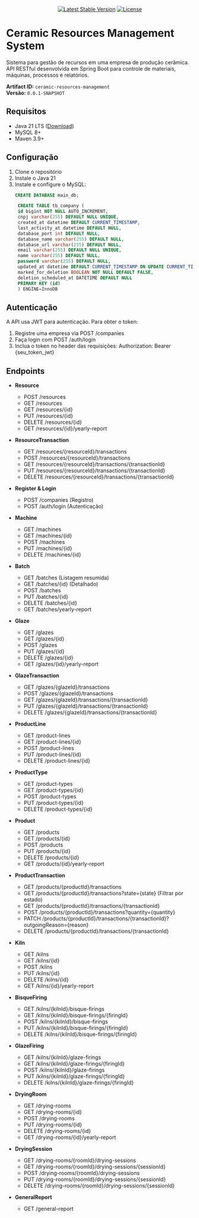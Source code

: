 <p align="center">
  <a href="https://mvnrepository.com/artifact/org.springframework.boot/spring-boot-starter-parent"><img src="https://img.shields.io/maven-central/v/org.springframework.boot/spring-boot-starter-parent.svg" alt="Latest Stable Version"></a>
  <a href="LICENSE"><img src="https://img.shields.io/badge/license-MIT-blue.svg" alt="License"></a>
</p>

# Ceramic Resources Management System

Sistema para gestão de recursos em uma empresa de produção cerâmica. API RESTful desenvolvida em Spring Boot para controle de materiais, máquinas, processos e relatórios.

**Artifact ID:** `ceramic-resources-management`  
**Versão:** `0.0.1-SNAPSHOT`

## Requisitos

- Java 21 LTS ([Download](https://www.java.com/pt-BR/download/))
- MySQL 8+
- Maven 3.9+

## Configuração

1. Clone o repositório
2. Instale o Java 21
3. Instale e configure o MySQL:
   ```sql
   CREATE DATABASE main_db;
   
    CREATE TABLE tb_company (
    id bigint NOT NULL AUTO_INCREMENT,
    cnpj varchar(255) DEFAULT NULL UNIQUE,
    created_at datetime DEFAULT CURRENT_TIMESTAMP,
    last_activity_at datetime DEFAULT NULL,
    database_port int DEFAULT NULL,
    database_name varchar(255) DEFAULT NULL,
    database_url varchar(255) DEFAULT NULL,
    email varchar(255) DEFAULT NULL UNIQUE,
    name varchar(255) DEFAULT NULL,
    password varchar(255) DEFAULT NULL,
    updated_at datetime DEFAULT CURRENT_TIMESTAMP ON UPDATE CURRENT_TIMESTAMP,
    marked_for_deletion BOOLEAN NOT NULL DEFAULT FALSE,
    deletion_scheduled_at DATETIME DEFAULT NULL
    PRIMARY KEY (id)
    ) ENGINE=InnoDB

## Autenticação

A API usa JWT para autenticação. Para obter o token:

1. Registre uma empresa via POST /companies
2. Faça login com POST /auth/login
3. Inclua o token no header das requisições: Authorization: Bearer {seu_token_jwt}

## Endpoints

- **Resource**
  - POST /resources
  - GET /resources
  - GET /resources/{id}
  - PUT /resources/{id}
  - DELETE /resources/{id}
  - GET /resources/{id}/yearly-report

- **ResourceTransaction**
  - GET /resources/{resourceId}/transactions
  - POST /resources/{resourceId}/transactions
  - GET /resources/{resourceId}/transactions/{transactionId}
  - PUT /resources/{resourceId}/transactions/{transactionId}
  - DELETE /resources/{resourceId}/transactions/{transactionId}

- **Register & Login**
  - POST /companies (Registro)
  - POST /auth/login (Autenticação)

- **Machine**
  - GET /machines
  - GET /machines/{id}
  - POST /machines
  - PUT /machines/{id}
  - DELETE /machines/{id}

- **Batch**
  - GET /batches (Listagem resumida)
  - GET /batches/{id} (Detalhado)
  - POST /batches
  - PUT /batches/{id}
  - DELETE /batches/{id}
  - GET /batches/yearly-report

- **Glaze**
  - GET /glazes
  - GET /glazes/{id}
  - POST /glazes
  - PUT /glazes/{id}
  - DELETE /glazes/{id}
  - GET /glazes/{id}/yearly-report

- **GlazeTransaction**
  - GET /glazes/{glazeId}/transactions
  - POST /glazes/{glazeId}/transactions
  - GET /glazes/{glazeId}/transactions/{transactionId}
  - PUT /glazes/{glazeId}/transactions/{transactionId}
  - DELETE /glazes/{glazeId}/transactions/{transactionId}

- **ProductLine**
  - GET /product-lines
  - GET /product-lines/{id}
  - POST /product-lines
  - PUT /product-lines/{id}
  - DELETE /product-lines/{id}

- **ProductType**
  - GET /product-types
  - GET /product-types/{id}
  - POST /product-types
  - PUT /product-types/{id}
  - DELETE /product-types/{id}

- **Product**
  - GET /products
  - GET /products/{id}
  - POST /products
  - PUT /products/{id}
  - DELETE /products/{id}
  - GET /products/{id}/yearly-report

- **ProductTransaction**
  - GET /products/{productId}/transactions
  - GET /products/{productId}/transactions?state={state} (Filtrar por estado)
  - GET /products/{productId}/transactions/{transactionId}
  - POST /products/{productId}/transactions?quantity={quantity}
  - PATCH /products/{productId}/transactions/{transactionId}?outgoingReason={reason}
  - DELETE /products/{productId}/transactions/{transactionId}

- **Kiln**
  - GET /kilns
  - GET /kilns/{id}
  - POST /kilns
  - PUT /kilns/{id}
  - DELETE /kilns/{id}
  - GET /kilns/{id}/yearly-report

- **BisqueFiring**
  - GET /kilns/{kilnId}/bisque-firings
  - GET /kilns/{kilnId}/bisque-firings/{firingId}
  - POST /kilns/{kilnId}/bisque-firings
  - PUT /kilns/{kilnId}/bisque-firings/{firingId}
  - DELETE /kilns/{kilnId}/bisque-firings/{firingId}

- **GlazeFiring**
  - GET /kilns/{kilnId}/glaze-firings
  - GET /kilns/{kilnId}/glaze-firings/{firingId}
  - POST /kilns/{kilnId}/glaze-firings
  - PUT /kilns/{kilnId}/glaze-firings/{firingId}
  - DELETE /kilns/{kilnId}/glaze-firings/{firingId}

- **DryingRoom**
  - GET /drying-rooms
  - GET /drying-rooms/{id}
  - POST /drying-rooms
  - PUT /drying-rooms/{id}
  - DELETE /drying-rooms/{id}
  - GET /drying-rooms/{id}/yearly-report

- **DryingSession**
  - GET /drying-rooms/{roomId}/drying-sessions
  - GET /drying-rooms/{roomId}/drying-sessions/{sessionId}
  - POST /drying-rooms/{roomId}/drying-sessions
  - PUT /drying-rooms/{roomId}/drying-sessions/{sessionId}
  - DELETE /drying-rooms/{roomId}/drying-sessions/{sessionId}

- **GeneralReport**
  - GET /general-report